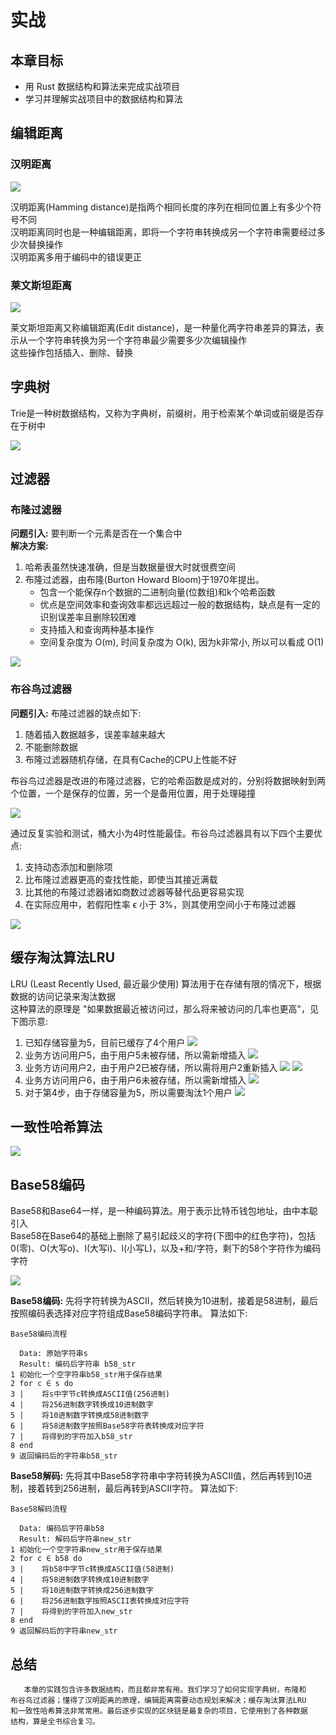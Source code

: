 # 实战


## 本章目标
- 用 Rust 数据结构和算法来完成实战项目
- 学习并理解实战项目中的数据结构和算法


## 编辑距离
### 汉明距离
![](../../assets/hamming_distance.png)

汉明距离(Hamming distance)是指两个相同长度的序列在相同位置上有多少个符号不同  
汉明距离同时也是一种编辑距离，即将一个字符串转换成另一个字符串需要经过多少次替换操作  
汉明距离多用于编码中的错误更正  

### 莱文斯坦距离
![](../../assets/edit_distance.png)

莱文斯坦距离又称编辑距离(Edit distance)，是一种量化两字符串差异的算法，表示从一个字符串转换为另一个字符串最少需要多少次编辑操作  
这些操作包括插入、删除、替换


## 字典树
Trie是一种树数据结构，又称为字典树，前缀树，用于检索某个单词或前缀是否存在于树中

![](../../assets/trie.png)


## 过滤器
### 布隆过滤器
**问题引入:** 要判断一个元素是否在一个集合中  
**解决方案:** 
1. 哈希表虽然快速准确，但是当数据量很大时就很费空间
2. 布隆过滤器，由布隆(Burton Howard Bloom)于1970年提出。
   - 包含一个能保存n个数据的二进制向量(位数组)和k个哈希函数
   - 优点是空间效率和查询效率都远远超过一般的数据结构，缺点是有一定的识别误差率且删除较困难
   - 支持插入和查询两种基本操作
   - 空间复杂度为 O(m), 时间复杂度为 O(k), 因为k非常小, 所以可以看成 O(1)

![](../../assets/bloom_filter.png)

### 布谷鸟过滤器
**问题引入:** 布隆过滤器的缺点如下:
1. 随着插入数据越多，误差率越来越大
2. 不能删除数据
3. 布隆过滤器随机存储，在具有Cache的CPU上性能不好

布谷鸟过滤器是改进的布隆过滤器，它的哈希函数是成对的，分别将数据映射到两个位置，一个是保存的位置，另一个是备用位置，用于处理碰撞

![](../../assets/cuckoo_filter.png)

通过反复实验和测试，桶大小为4时性能最佳。布谷鸟过滤器具有以下四个主要优点:
1. 支持动态添加和删除项
2. 比布隆过滤器更高的查找性能，即使当其接近满载
3. 比其他的布隆过滤器诸如商数过滤器等替代品更容易实现
4. 在实际应用中，若假阳性率 ϵ 小于 3%，则其使用空间小于布隆过滤器

![](../../assets/compare_of_all_filters.png)


## 缓存淘汰算法LRU
LRU (Least Recently Used, 最近最少使用) 算法用于在存储有限的情况下，根据数据的访问记录来淘汰数据  
这种算法的原理是 "如果数据最近被访问过，那么将来被访问的几率也更高"，见下图示意:  
1. 已知存储容量为5，目前已缓存了4个用户
![](../../assets/diagram_lru_1.png)
2. 业务方访问用户5，由于用户5未被存储，所以需新增插入
![](../../assets/diagram_lru_2.png)
3. 业务方访问用户2，由于用户2已被存储，所以需将用户2重新插入
![](../../assets/diagram_lru_3.png)
![](../../assets/diagram_lru_4.png)
4. 业务方访问用户6，由于用户6未被存储，所以需新增插入
![](../../assets/diagram_lru_5.png)
5. 对于第4步，由于存储容量为5，所以需要淘汰1个用户
![](../../assets/diagram_lru_6.png)


## 一致性哈希算法
![](../../assets/conshash.png)


## Base58编码
Base58和Base64一样，是一种编码算法。用于表示比特币钱包地址，由中本聪引入  
Base58在Base64的基础上删除了易引起歧义的字符(下图中的红色字符)，包括0(零)、O(大写o)、I(大写i)、l(小写L)，以及+和/字符，剩下的58个字符作为编码字符  

![](../../assets/base64_charsets.png)

**Base58编码:** 先将字符转换为ASCII，然后转换为10进制，接着是58进制，最后按照编码表选择对应字符组成Base58编码字符串。
算法如下:  
```text
Base58编码流程

  Data: 原始字符串s
  Result: 编码后字符串 b58_str
1 初始化一个空字符串b58_str用于保存结果
2 for c ∈ s do
3 |    将s中字节c转换成ASCII值(256进制)
4 |    将256进制数字转换成10进制数字
5 |    将10进制数字转换成58进制数字
6 |    将58进制数字按照Base58字符表转换成对应字符
7 |    将得到的字符加入b58_str
8 end
9 返回编码后的字符串b58_str
```
**Base58解码:** 先将其中Base58字符串中字符转换为ASCII值，然后再转到10进制，接着转到256进制，最后再转到ASCII字符。
算法如下:
```text
Base58解码流程

  Data: 编码后字符串b58
  Result: 解码后字符串new_str
1 初始化一个空字符串new_str用于保存结果
2 for c ∈ b58 do
3 |    将b58中字节c转换成ASCII值(58进制)
4 |    将58进制数字转换成10进制数字
5 |    将10进制数字转换成256进制数字
6 |    将256进制数字按照ASCII表转换成对应字符
7 |    将得到的字符加入new_str
8 end
9 返回解码后的字符串new_str
```




## 总结
```text
   本章的实践包含许多数据结构，而且都非常有用。我们学习了如何实现字典树，布隆和
布谷鸟过滤器；懂得了汉明距离的原理，编辑距离需要动态规划来解决；缓存淘汰算法LRU
和一致性哈希算法非常常用。最后逐步实现的区块链是最复杂的项目，它使用到了各种数据
结构，算是全书综合复习。
```
